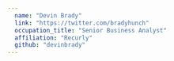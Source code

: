 ```yaml
---
  name: "Devin Brady"
  link: "https://twitter.com/bradyhunch"
  occupation_title: "Senior Business Analyst"
  affiliation: "Recurly"
  github: "devinbrady"
---
```

